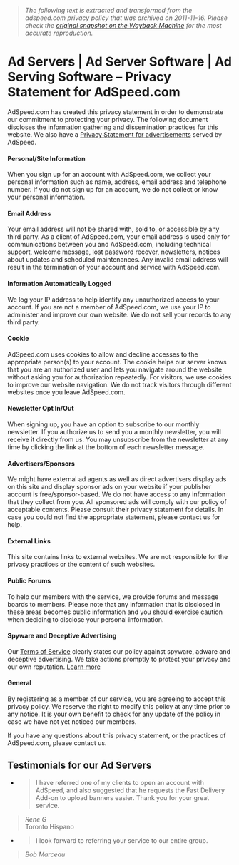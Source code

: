 > *The following text is extracted and transformed from the adspeed.com privacy policy that was archived on 2011-11-16. Please check the [original snapshot on the Wayback Machine](https://web.archive.org/web/20111116131206id_/http%3A//www.adspeed.com/Knowledges/1/Content/Privacy_Statement.html) for the most accurate reproduction.*

# Ad Servers | Ad Server Software | Ad Serving Software – Privacy Statement for AdSpeed.com

AdSpeed.com has created this privacy statement in order to demonstrate our commitment to protecting your privacy. The following document discloses the information gathering and dissemination practices for this website. We also have a [Privacy Statement for advertisements](https://adspeed.com/Knowledges/188/Content/Privacy_Statement_Ad_Serving.html) served by AdSpeed. 

#### Personal/Site Information

When you sign up for an account with AdSpeed.com, we collect your personal information such as name, address, email address and telephone number. If you do not sign up for an account, we do not collect or know your personal information. 

#### Email Address

Your email address will not be shared with, sold to, or accessible by any third party. As a client of AdSpeed.com, your email address is used only for communications between you and AdSpeed.com, including technical support, welcome message, lost password recover, newsletters, notices about updates and scheduled maintenances. Any invalid email address will result in the termination of your account and service with AdSpeed.com. 

#### Information Automatically Logged

We log your IP address to help identify any unauthorized access to your account. If you are not a member of AdSpeed.com, we use your IP to administer and improve our own website. We do not sell your records to any third party. 

#### Cookie

AdSpeed.com uses cookies to allow and decline accesses to the appropriate person(s) to your account. The cookie helps our server knows that you are an authorized user and lets you navigate around the website without asking you for authorization repeatedly. For visitors, we use cookies to improve our website navigation. We do not track visitors through different websites once you leave AdSpeed.com. 

#### Newsletter Opt In/Out

When signing up, you have an option to subscribe to our monthly newsletter. If you authorize us to send you a monthly newsletter, you will receive it directly from us. You may unsubscribe from the newsletter at any time by clicking the link at the bottom of each newsletter message. 

#### Advertisers/Sponsors

We might have external ad agents as well as direct advertisers display ads on this site and display sponsor ads on your website if your publisher account is free/sponsor-based. We do not have access to any information that they collect from you. All sponsored ads will comply with our policy of acceptable contents. Please consult their privacy statement for details. In case you could not find the appropriate statement, please contact us for help. 

#### External Links

This site contains links to external websites. We are not responsible for the privacy practices or the content of such websites. 

#### Public Forums

To help our members with the service, we provide forums and message boards to members. Please note that any information that is disclosed in these areas becomes public information and you should exercise caution when deciding to disclose your personal information. 

#### Spyware and Deceptive Advertising

Our [Terms of Service](https://adspeed.com/Knowledges/2/Content/Terms_Service.html) clearly states our policy against spyware, adware and deceptive advertising. We take actions promptly to protect your privacy and our own reputation. [Learn more](https://adspeed.com/Knowledges/223/Technical/howto_remove_spyware_adware_computer.html)

#### General

By registering as a member of our service, you are agreeing to accept this privacy policy. We reserve the right to modify this policy at any time prior to any notice. It is your own benefit to check for any update of the policy in case we have not yet noticed our members. 

If you have any questions about this privacy statement, or the practices of AdSpeed.com, please contact us.

## Testimonials for our Ad Servers

  * > I have referred one of my clients to open an account with AdSpeed, and also suggested that he requests the Fast Delivery Add-on to upload banners easier. Thank you for your great service.
> 
> _Rene G_  
>  Toronto Hispano

  * > I look forward to referring your service to our entire group.
> 
> _Bob Marceau_  
> 




